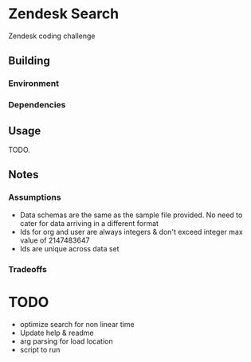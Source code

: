 # Zendesk Search

Zendesk coding challenge

## Building
### Environment
### Dependencies

## Usage

TODO.


## Notes
### Assumptions
* Data schemas are the same as the sample file provided.  No need to cater for data arriving in a different format
* Ids for org and user are always integers & don't exceed integer max value of 2147483647
* Ids are unique across data set
### Tradeoffs


# TODO
* optimize search for non linear time
* Update help & readme
* arg parsing for load location
* script to run


